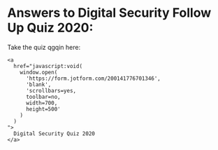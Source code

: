 # Answers to Digital Security Follow Up Quiz 2020:

Take the quiz qgqin here:

    <a
      href="javascript:void(
        window.open(
          'https://form.jotform.com/200141776701346',
          'blank',
          'scrollbars=yes,
          toolbar=no,
          width=700,
          height=500'
        )
      )
    ">
      Digital Security Quiz 2020
    </a>


